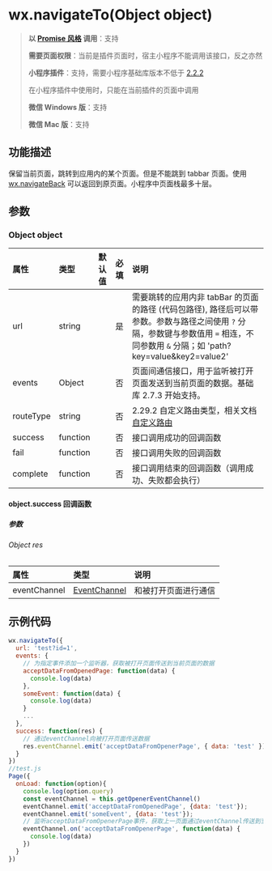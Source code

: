 # wx.navigateTo(Object object)

>   **以 [Promise 风格](https://developers.weixin.qq.com/miniprogram/dev/framework/app-service/api.html#异步-API-返回-Promise) 调用**：支持
>
>   **需要页面权限**：当前是插件页面时，宿主小程序不能调用该接口，反之亦然
>
>   **小程序插件**：支持，需要小程序基础库版本不低于 [2.2.2](https://developers.weixin.qq.com/miniprogram/dev/framework/compatibility.html)
>
>   在小程序插件中使用时，只能在当前插件的页面中调用
>
>   **微信 Windows 版**：支持
>
>   **微信 Mac 版**：支持

## 功能描述

保留当前页面，跳转到应用内的某个页面。但是不能跳到 tabbar 页面。使用 [wx.navigateBack](https://developers.weixin.qq.com/miniprogram/dev/api/route/wx.navigateBack.html) 可以返回到原页面。小程序中页面栈最多十层。

## 参数

### Object object

| 属性      | 类型     | 默认值 | 必填 | 说明                                                         |
| :-------- | :------- | :----- | :--- | :----------------------------------------------------------- |
| url       | string   |        | 是   | 需要跳转的应用内非 tabBar 的页面的路径 (代码包路径), 路径后可以带参数。参数与路径之间使用 `?` 分隔，参数键与参数值用 `=` 相连，不同参数用 `&` 分隔；如 'path?key=value&key2=value2' |
| events    | Object   |        | 否   | 页面间通信接口，用于监听被打开页面发送到当前页面的数据。基础库 2.7.3 开始支持。 |
| routeType | string   |        | 否   | 2.29.2 自定义路由类型，相关文档 [自定义路由](https://developers.weixin.qq.com/miniprogram/dev/framework/runtime/skyline/custom-route.html) |
| success   | function |        | 否   | 接口调用成功的回调函数                                       |
| fail      | function |        | 否   | 接口调用失败的回调函数                                       |
| complete  | function |        | 否   | 接口调用结束的回调函数（调用成功、失败都会执行）             |

#### object.success 回调函数

##### 参数

###### Object res

| 属性         | 类型                                                         | 说明                 |
| :----------- | :----------------------------------------------------------- | :------------------- |
| eventChannel | [EventChannel](https://developers.weixin.qq.com/miniprogram/dev/api/route/EventChannel.html) | 和被打开页面进行通信 |

## 示例代码

```js
wx.navigateTo({
  url: 'test?id=1',
  events: {
    // 为指定事件添加一个监听器，获取被打开页面传送到当前页面的数据
    acceptDataFromOpenedPage: function(data) {
      console.log(data)
    },
    someEvent: function(data) {
      console.log(data)
    }
    ...
  },
  success: function(res) {
    // 通过eventChannel向被打开页面传送数据
    res.eventChannel.emit('acceptDataFromOpenerPage', { data: 'test' })
  }
})
//test.js
Page({
  onLoad: function(option){
    console.log(option.query)
    const eventChannel = this.getOpenerEventChannel()
    eventChannel.emit('acceptDataFromOpenedPage', {data: 'test'});
    eventChannel.emit('someEvent', {data: 'test'});
    // 监听acceptDataFromOpenerPage事件，获取上一页面通过eventChannel传送到当前页面的数据
    eventChannel.on('acceptDataFromOpenerPage', function(data) {
      console.log(data)
    })
  }
})
```